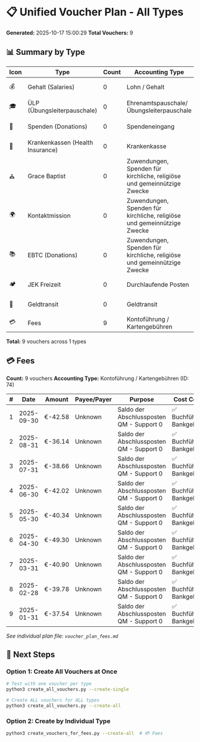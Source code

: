 # 📋 Unified Voucher Plan - All Types

**Generated:** 2025-10-17 15:00:29
**Total Vouchers:** 9

## 📊 Summary by Type

| Icon | Type | Count | Accounting Type | Status |
|------|------|-------|-----------------|--------|
| 💰 | Gehalt (Salaries) | 0 | Lohn / Gehalt | ⚪ None |
| 🎓 | ÜLP (Übungsleiterpauschale) | 0 | Ehrenamtspauschale/Übungsleiterpauschale | ⚪ None |
| 💝 | Spenden (Donations) | 0 | Spendeneingang | ⚪ None |
| 🏥 | Krankenkassen (Health Insurance) | 0 | Krankenkasse | ⚪ None |
| ⛪ | Grace Baptist | 0 | Zuwendungen, Spenden für kirchliche, religiöse und gemeinnützige Zwecke | ⚪ None |
| 🌍 | Kontaktmission | 0 | Zuwendungen, Spenden für kirchliche, religiöse und gemeinnützige Zwecke | ⚪ None |
| 📚 | EBTC (Donations) | 0 | Zuwendungen, Spenden für kirchliche, religiöse und gemeinnützige Zwecke | ⚪ None |
| 🏕️ | JEK Freizeit | 0 | Durchlaufende Posten | ⚪ None |
| 🏦 | Geldtransit | 0 | Geldtransit | ⚪ None |
| 💳 | Fees | 9 | Kontoführung / Kartengebühren | ✅ Ready |

**Total:** 9 vouchers across 1 types

## 💳 Fees

**Count:** 9 vouchers
**Accounting Type:** Kontoführung / Kartengebühren (ID: 74)

| # | Date | Amount | Payee/Payer | Purpose | Cost Centre | Contact |
|---|------|--------|-------------|---------|-------------|---------|
| 1 | 2025-09-30 | €-42.58 | Unknown | Saldo der Abschlussposten QM - Support 0 | ✅ Buchführung, Bankgeb | ✅ |
| 2 | 2025-08-31 | €-36.14 | Unknown | Saldo der Abschlussposten QM - Support 0 | ✅ Buchführung, Bankgeb | ✅ |
| 3 | 2025-07-31 | €-38.66 | Unknown | Saldo der Abschlussposten QM - Support 0 | ✅ Buchführung, Bankgeb | ✅ |
| 4 | 2025-06-30 | €-42.02 | Unknown | Saldo der Abschlussposten QM - Support 0 | ✅ Buchführung, Bankgeb | ✅ |
| 5 | 2025-05-30 | €-40.34 | Unknown | Saldo der Abschlussposten QM - Support 0 | ✅ Buchführung, Bankgeb | ✅ |
| 6 | 2025-04-30 | €-49.30 | Unknown | Saldo der Abschlussposten QM - Support 0 | ✅ Buchführung, Bankgeb | ✅ |
| 7 | 2025-03-31 | €-40.90 | Unknown | Saldo der Abschlussposten QM - Support 0 | ✅ Buchführung, Bankgeb | ✅ |
| 8 | 2025-02-28 | €-39.78 | Unknown | Saldo der Abschlussposten QM - Support 0 | ✅ Buchführung, Bankgeb | ✅ |
| 9 | 2025-01-31 | €-37.54 | Unknown | Saldo der Abschlussposten QM - Support 0 | ✅ Buchführung, Bankgeb | ✅ |

*See individual plan file: `voucher_plan_fees.md`*

## 🚀 Next Steps

### Option 1: Create All Vouchers at Once
```bash
# Test with one voucher per type
python3 create_all_vouchers.py --create-single

# Create ALL vouchers for ALL types
python3 create_all_vouchers.py --create-all
```

### Option 2: Create by Individual Type
```bash
python3 create_vouchers_for_fees.py --create-all  # 💳 Fees
```
